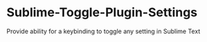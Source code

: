 # Sublime-Toggle-Plugin-Settings
Provide ability for a keybinding to toggle any setting in Sublime Text

